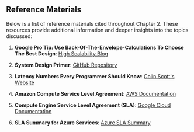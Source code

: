 ## **Reference Materials**

Below is a list of reference materials cited throughout Chapter 2. These resources provide additional information and deeper insights into the topics discussed:

1. **Google Pro Tip: Use Back-Of-The-Envelope-Calculations To Choose The Best Design**: [High Scalability Blog](http://highscalability.com/blog/2011/1/26/google-pro-tip-use-back-of-the-envelope-calculations-to-choo.html)

2. **System Design Primer**: [GitHub Repository](https://github.com/donnemartin/system-design-primer)

3. **Latency Numbers Every Programmer Should Know**: [Colin Scott's Website](https://colin-scott.github.io/personal_website/research/interactive_latency.html)

4. **Amazon Compute Service Level Agreement**: [AWS Documentation](https://aws.amazon.com/compute/sla/)

5. **Compute Engine Service Level Agreement (SLA)**: [Google Cloud Documentation](https://cloud.google.com/compute/sla)

6. **SLA Summary for Azure Services**: [Azure SLA Summary](https://azure.microsoft.com/en-us/support/legal/sla/summary/)
